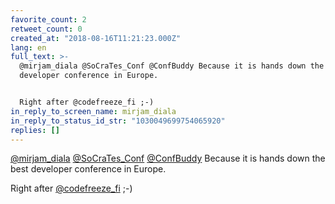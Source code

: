 ```yaml
---
favorite_count: 2
retweet_count: 0
created_at: "2018-08-16T11:21:23.000Z"
lang: en
full_text: >-
  @mirjam_diala @SoCraTes_Conf @ConfBuddy Because it is hands down the best
  developer conference in Europe.


  Right after @codefreeze_fi ;-)
in_reply_to_screen_name: mirjam_diala
in_reply_to_status_id_str: "1030049699754065920"
replies: []
---
```


[@mirjam_diala](https://twitter.com/mirjam_diala)
[@SoCraTes_Conf](https://twitter.com/SoCraTes_Conf)
[@ConfBuddy](https://twitter.com/ConfBuddy) Because it is hands down the best
developer conference in Europe.

Right after [@codefreeze_fi](https://twitter.com/codefreeze_fi) ;-)
